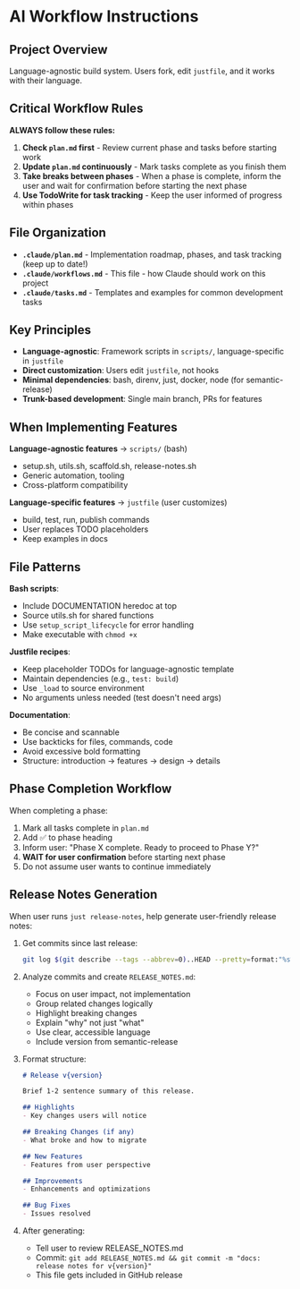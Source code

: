 # AI Workflow Instructions

## Project Overview

Language-agnostic build system. Users fork, edit `justfile`, and it works with their language.

## Critical Workflow Rules

**ALWAYS follow these rules:**

1. **Check `plan.md` first** - Review current phase and tasks before starting work
2. **Update `plan.md` continuously** - Mark tasks complete as you finish them
3. **Take breaks between phases** - When a phase is complete, inform the user and wait for confirmation before starting the next phase
4. **Use TodoWrite for task tracking** - Keep the user informed of progress within phases

## File Organization

- **`.claude/plan.md`** - Implementation roadmap, phases, and task tracking (keep up to date!)
- **`.claude/workflows.md`** - This file - how Claude should work on this project
- **`.claude/tasks.md`** - Templates and examples for common development tasks

## Key Principles

- **Language-agnostic**: Framework scripts in `scripts/`, language-specific in `justfile`
- **Direct customization**: Users edit `justfile`, not hooks
- **Minimal dependencies**: bash, direnv, just, docker, node (for semantic-release)
- **Trunk-based development**: Single main branch, PRs for features

## When Implementing Features

**Language-agnostic features** → `scripts/` (bash)
- setup.sh, utils.sh, scaffold.sh, release-notes.sh
- Generic automation, tooling
- Cross-platform compatibility

**Language-specific features** → `justfile` (user customizes)
- build, test, run, publish commands
- User replaces TODO placeholders
- Keep examples in docs

## File Patterns

**Bash scripts**:
- Include DOCUMENTATION heredoc at top
- Source utils.sh for shared functions
- Use `setup_script_lifecycle` for error handling
- Make executable with `chmod +x`

**Justfile recipes**:
- Keep placeholder TODOs for language-agnostic template
- Maintain dependencies (e.g., `test: build`)
- Use `_load` to source environment
- No arguments unless needed (test doesn't need args)

**Documentation**:
- Be concise and scannable
- Use backticks for files, commands, code
- Avoid excessive bold formatting
- Structure: introduction → features → design → details

## Phase Completion Workflow

When completing a phase:

1. Mark all tasks complete in `plan.md`
2. Add ✅ to phase heading
3. Inform user: "Phase X complete. Ready to proceed to Phase Y?"
4. **WAIT for user confirmation** before starting next phase
5. Do not assume user wants to continue immediately

## Release Notes Generation

When user runs `just release-notes`, help generate user-friendly release notes:

1. Get commits since last release:
   ```bash
   git log $(git describe --tags --abbrev=0)..HEAD --pretty=format:"%s%n%b" --no-merges
   ```

2. Analyze commits and create `RELEASE_NOTES.md`:
   - Focus on user impact, not implementation
   - Group related changes logically
   - Highlight breaking changes
   - Explain "why" not just "what"
   - Use clear, accessible language
   - Include version from semantic-release

3. Format structure:
   ```markdown
   # Release v{version}

   Brief 1-2 sentence summary of this release.

   ## Highlights
   - Key changes users will notice

   ## Breaking Changes (if any)
   - What broke and how to migrate

   ## New Features
   - Features from user perspective

   ## Improvements
   - Enhancements and optimizations

   ## Bug Fixes
   - Issues resolved
   ```

4. After generating:
   - Tell user to review RELEASE_NOTES.md
   - Commit: `git add RELEASE_NOTES.md && git commit -m "docs: release notes for v{version}"`
   - This file gets included in GitHub release
